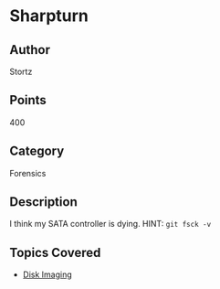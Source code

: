 # Sharpturn

## Author
Stortz
## Points
400
## Category
Forensics
## Description
I think my SATA controller is dying.
HINT: `git fsck -v`
## Topics Covered

- [Disk Imaging](/forensics/what-is-disk-imaging/)
